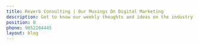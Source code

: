 ```yaml
---
title: Reverb Consulting | Our Musings On Digital Marketing
description: Get to know our weekly thoughts and ideas on the industry and its different aspects.
position: 0
phone: 9052204445
layout: blog
---
```

